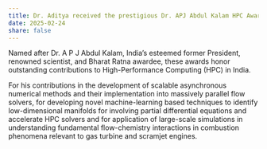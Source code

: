 ```yaml
---
title: Dr. Aditya received the prestigious Dr. APJ Abdul Kalam HPC Award 2025
date: 2025-02-24
share: false
---
```

Named after Dr. A P J Abdul Kalam, India’s esteemed former President, renowned scientist, and Bharat Ratna awardee, these awards honor outstanding contributions to High-Performance Computing (HPC) in India.

<!--more-->
For his contributions in the development of scalable asynchronous numerical methods and their implementation into massively parallel flow solvers, for developing novel machine-learning based techniques to identify low-dimensional manifolds for involving partial differential equations and accelerate HPC solvers and for application of large-scale simulations in understanding fundamental flow-chemistry interactions in combustion phenomena relevant to gas turbine and scramjet engines. 
